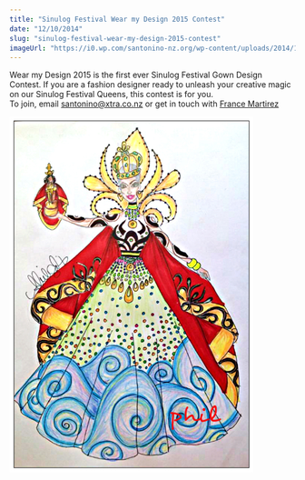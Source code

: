 ```yaml
---
title: "Sinulog Festival Wear my Design 2015 Contest"
date: "12/10/2014"
slug: "sinulog-festival-wear-my-design-2015-contest"
imageUrl: "https://i0.wp.com/santonino-nz.org/wp-content/uploads/2014/10/n6_zpse18264bb.jpg?resize=430%2C626"
---
```


Wear my Design 2015 is the first ever Sinulog Festival Gown Design Contest. If you are a fashion designer ready to unleash your creative magic on our Sinulog Festival Queens, this contest is for you.  
To join, email santonino@xtra.co.nz or get in touch with [France Martirez](https://www.facebook.com/france.martirez)

[![n6_zpse18264bb](assets\images\n6_zpse18264bb.jpg)](https://i0.wp.com/santonino-nz.org/wp-content/uploads/2014/10/n6_zpse18264bb.jpg)